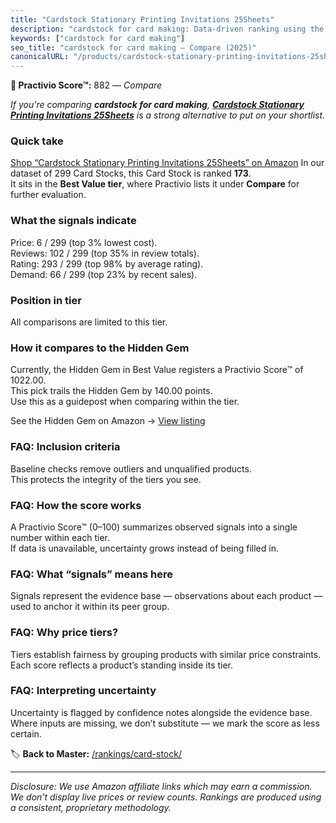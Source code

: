 ```yaml
---
title: "Cardstock Stationary Printing Invitations 25Sheets"
description: "cardstock for card making: Data-driven ranking using the Practivio Score™. Positioned by quality, value, demand, findability, momentum."
keywords: ["cardstock for card making"]
seo_title: "cardstock for card making — Compare (2025)"
canonicalURL: "/products/cardstock-stationary-printing-invitations-25sheets-B0BQQMJG26/"
---
```


**🛒 Practivio Score™:** 882 — _Compare_


*If you're comparing **cardstock for card making**, **[Cardstock Stationary Printing Invitations 25Sheets](https://www.amazon.com/dp/B0BQQMJG26?tag=practivio-20)** is a strong alternative to put on your shortlist.*
### Quick take
[Shop “Cardstock Stationary Printing Invitations 25Sheets” on Amazon](https://www.amazon.com/dp/B0BQQMJG26?tag=practivio-20)
In our dataset of 299 Card Stocks, this Card Stock is ranked **173**.  
It sits in the **Best Value tier**, where Practivio lists it under **Compare** for further evaluation.

### What the signals indicate
Price: 6 / 299 (top 3% lowest cost).  
Reviews: 102 / 299 (top 35% in review totals).  
Rating: 293 / 299 (top 98% by average rating).  
Demand: 66 / 299 (top 23% by recent sales).

### Position in tier
All comparisons are limited to this tier.

### How it compares to the Hidden Gem
Currently, the Hidden Gem in Best Value registers a Practivio Score™ of 1022.00.  
This pick trails the Hidden Gem by 140.00 points.  
Use this as a guidepost when comparing within the tier.  

See the Hidden Gem on Amazon → [View listing](https://www.amazon.com/dp/B006P1EQXA?tag=practivio-20)

### FAQ: Inclusion criteria
Baseline checks remove outliers and unqualified products.  
This protects the integrity of the tiers you see.

### FAQ: How the score works
A Practivio Score™ (0–100) summarizes observed signals into a single number within each tier.  
If data is unavailable, uncertainty grows instead of being filled in.

### FAQ: What “signals” means here
Signals represent the evidence base — observations about each product — used to anchor it within its peer group.

### FAQ: Why price tiers?
Tiers establish fairness by grouping products with similar price constraints.  
Each score reflects a product’s standing inside its tier.

### FAQ: Interpreting uncertainty
Uncertainty is flagged by confidence notes alongside the evidence base.  
Where inputs are missing, we don’t substitute — we mark the score as less certain.

<!-- Missing template for Compare/CompareWithinPriceClass -->


🏷️ **Back to Master:** [/rankings/card-stock/](/rankings/card-stock/)

---
_Disclosure: We use Amazon affiliate links which may earn a commission. We don’t display live prices or review counts. Rankings are produced using a consistent, proprietary methodology._
